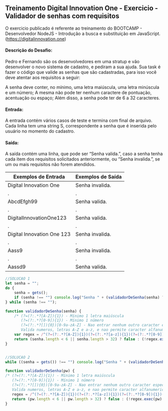 ## Treinamento Digital Innovation One - Exercicio - Validador de senhas com requisitos

O exercicio publicado é referente ao treinamento do BOOTCAMP - Desenvolvedor NodeJS -  Introdução a busca e substituição em JavaScript.
(https://digitalinnovation.one)

#### Descrição do Desafio:

Pedro e Fernando são os desenvolvedores em uma stratup e vão desenvolver o novo sistema de cadastro, e pediram a sua ajuda. Sua task é fazer o código que valide as senhas que são cadastradas, para isso você deve atentar aos requisitos a seguir:

A senha deve conter, no mínimo, uma letra maiúscula, uma letra minúscula e um número;
A mesma não pode ter nenhum caractere de pontuação, acentuação ou espaço;
Além disso, a senha pode ter de 6 a 32 caracteres.


#### Entrada:

A entrada contém vários casos de teste e termina com final de arquivo. Cada linha tem uma string S, correspondente a senha que é inserida pelo usuário no momento do cadastro.

#### Saída:

A saída contém uma linha, que pode ser “Senha valida.”, caso a senha tenha cada item dos requisitos solicitados anteriormente, ou “Senha invalida.”, se um ou mais requisitos não forem atendidos.

Exemplos de Entrada  | Exemplos de Saída
------------- | -------------
Digital Innovation One | Senha invalida.
. | .
AbcdEfgh99 | Senha valida.
. | .
DigitalInnovationOne123 | Senha valida.
. | .
Digital Innovation One 123 | Senha invalida.
. | .
Aass9 | Senha invalida.
. | .
Aassd9 | Senha valida.

```javascript
//SOLUCAO 1
let senha = "";
do {
    senha = gets();
    if (senha !== "") console.log("Senha " + (validadorDeSenha(senha) ? "valida." : "invalida."));
} while (senha !== "");

function validadorDeSenha(senha) {
    /* (?=(?:.*?[A-Z]){1}) - Mínimo 1 letra maiúscula
       (?=(?:.*?[0-9]){1}) - Mínimo 1 número
       (?=(?:.*?[]){0})[0-9a-zA-Z] - Nao entrar nenhum outro caracter especial, dentro dos colchetes estar em branco
       Valida numeros, letras A-Z e a-z, e nao permite caracter alfanumerico. */
    var regex = /^(?=(?:.*?[A-Z]){1})(?=(?:.*?[a-z]){1})(?=(?:.*?[0-9]){1})(?=(?:.*?[]){0})[0-9a-zA-Z]*$/;
    return (senha.length < 6 || senha.length > 32) ? false : (!regex.exec(senha) ? false : true);
}


//SOLUCAO 2
while ((senha = gets()) !== "") console.log("Senha " + (validadorDeSenha(senha) ? "valida." : "invalida.")); 

function validadorDeSenha(pw) {
/* (?=(?:.*?[A-Z]){1}) - Mínimo 1 letra maiúscula
   (?=(?:.*?[0-9]){1}) - Mínimo 1 número
   (?=(?:.*?[]){0})[0-9a-zA-Z] - Nao entrar nenhum outro caracter especial, dentro dos colchetes estar em branco
   Valida numeros, letras A-Z e a-z, e nao permite caracter alfanumerico. */
   regex = /^(?=(?:.*?[A-Z]){1})(?=(?:.*?[a-z]){1})(?=(?:.*?[0-9]){1})(?=(?:.*?[]){0})[0-9a-zA-Z]*$/; 
   return (pw.length < 6 || pw.length > 32) ? false : (!regex.exec(pw) ? false : true);
}
```
